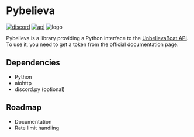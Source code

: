 # Pybelieva

[![discord][discord-badge]][discord] [![api][api-badge]][api]
![logo][logo]

Pybelieva is a library providing a Python interface
to the [UnbelievaBoat API][api]. To
use it, you need to get a token from the official documentation page.

## Dependencies

- Python
- aiohttp
- discord.py (optional)

## Roadmap

- Documentation
- Rate limit handling

[logo]: https://i.imgur.com/RLRDeQw.png
[discord-badge]: https://img.shields.io/discord/592830069806989339?color=4e5d94&label=Discord&logo=discord
[discord]: https://discord.gg/jK8thg37mC
[api]: https://unb.pizza/api/docs
[api-badge]: https://img.shields.io/badge/api-v1-ff266a
